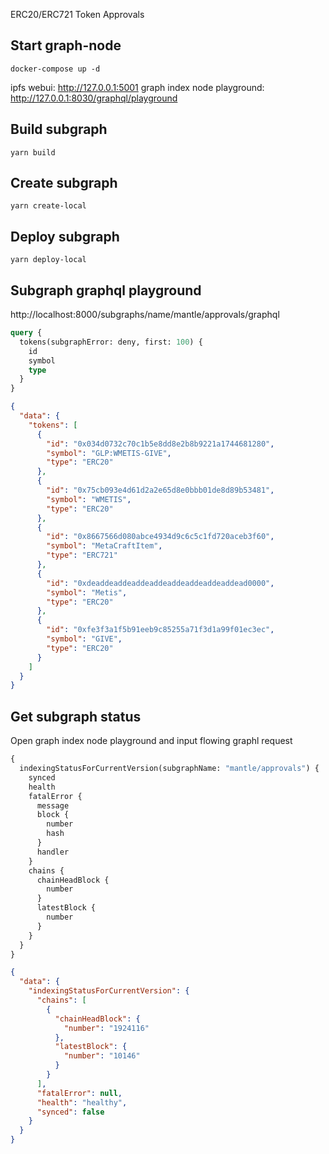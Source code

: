 ERC20/ERC721 Token Approvals


## Start graph-node

```
docker-compose up -d
```

ipfs webui: http://127.0.0.1:5001
graph index node playground: http://127.0.0.1:8030/graphql/playground

## Build subgraph

```
yarn build
```

## Create subgraph

```
yarn create-local
```

## Deploy subgraph

```
yarn deploy-local
```

## Subgraph graphql playground

http://localhost:8000/subgraphs/name/mantle/approvals/graphql

```graphql
query {
  tokens(subgraphError: deny, first: 100) {
    id
    symbol
    type
  }
}
```

```json
{
  "data": {
    "tokens": [
      {
        "id": "0x034d0732c70c1b5e8dd8e2b8b9221a1744681280",
        "symbol": "GLP:WMETIS-GIVE",
        "type": "ERC20"
      },
      {
        "id": "0x75cb093e4d61d2a2e65d8e0bbb01de8d89b53481",
        "symbol": "WMETIS",
        "type": "ERC20"
      },
      {
        "id": "0x8667566d080abce4934d9c6c5c1fd720aceb3f60",
        "symbol": "MetaCraftItem",
        "type": "ERC721"
      },
      {
        "id": "0xdeaddeaddeaddeaddeaddeaddeaddeaddead0000",
        "symbol": "Metis",
        "type": "ERC20"
      },
      {
        "id": "0xfe3f3a1f5b91eeb9c85255a71f3d1a99f01ec3ec",
        "symbol": "GIVE",
        "type": "ERC20"
      }
    ]
  }
}
```

## Get subgraph status

Open graph index node playground and input flowing graphl request

```graphql
{
  indexingStatusForCurrentVersion(subgraphName: "mantle/approvals") {
    synced
    health
    fatalError {
      message
      block {
        number
        hash
      }
      handler
    }
    chains {
      chainHeadBlock {
        number
      }
      latestBlock {
        number
      }
    }
  }
}
```

```json
{
  "data": {
    "indexingStatusForCurrentVersion": {
      "chains": [
        {
          "chainHeadBlock": {
            "number": "1924116"
          },
          "latestBlock": {
            "number": "10146"
          }
        }
      ],
      "fatalError": null,
      "health": "healthy",
      "synced": false
    }
  }
}
```